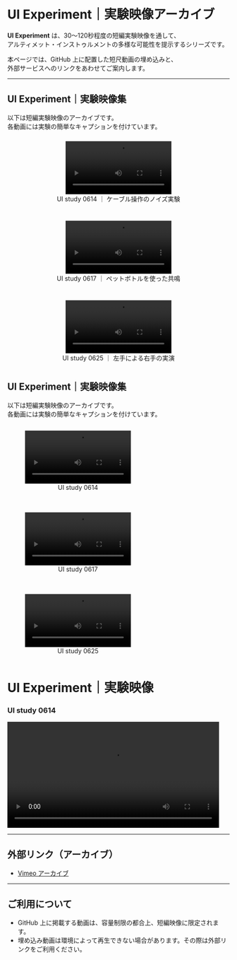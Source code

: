 # UI Experiment｜実験映像アーカイブ

**UI Experiment** は、30〜120秒程度の短編実験映像を通して、  
アルティメット・インストゥルメントの多様な可能性を提示するシリーズです。  

本ページでは、GitHub 上に配置した短尺動画の埋め込みと、  
外部サービスへのリンクをあわせてご案内します。

---

## UI Experiment｜実験映像集

以下は短編実験映像のアーカイブです。  
各動画には実験の簡単なキャプションを付けています。

<div style="display:flex; flex-wrap:wrap; gap:20px; justify-content:center;">

<figure style="margin:10px; text-align:center;">
<video controls width="240">
<source src="ul_experiment_0614.mp4" type="video/mp4">
</video>
<figcaption>UI study 0614 ｜ ケーブル操作のノイズ実験</figcaption>
</figure>

<figure style="margin:10px; text-align:center;">
<video controls width="240">
<source src="ul_experiment_0617.mp4" type="video/mp4">
</video>
<figcaption>UI study 0617 ｜ ペットボトルを使った共鳴</figcaption>
</figure>

<figure style="margin:10px; text-align:center;">
<video controls width="240">
<source src="ul_experiment_0625.mp4" type="video/mp4">
</video>
<figcaption>UI study 0625 ｜ 左手による右手の実演</figcaption>
</figure>

</div>



## UI Experiment｜実験映像集

以下は短編実験映像のアーカイブです。  
各動画には実験の簡単なキャプションを付けています。

<div style="display: flex; flex-wrap: wrap; gap: 20px;">

  <figure style="text-align: center;">
    <video controls width="240">
      <source src="ul_experiment_0614.mp4" type="video/mp4">
    </video>
    <figcaption>UI study 0614</figcaption>
  </figure>

  <figure style="text-align: center;">
    <video controls width="240">
      <source src="ul_experiment_0617.mp4" type="video/mp4">
    </video>
    <figcaption>UI study 0617</figcaption>
  </figure>

  <figure style="text-align: center;">
    <video controls width="240">
      <source src="ul_experiment_0625.mp4" type="video/mp4">
    </video>
    <figcaption>UI study 0625</figcaption>
  </figure>

</div>



# UI Experiment｜実験映像

### UI study 0614

<video controls width="480">
  <source src="ul_experiment_0614.mp4" type="video/mp4">
  お使いのブラウザは video タグに対応していません。
</video>

---

## 外部リンク（アーカイブ）

- [Vimeo アーカイブ](https://vimeo.com/xxxxx)  

---

## ご利用について
- GitHub 上に掲載する動画は、容量制限の都合上、短編映像に限定されます。  
- 埋め込み動画は環境によって再生できない場合があります。その際は外部リンクをご利用ください。  
